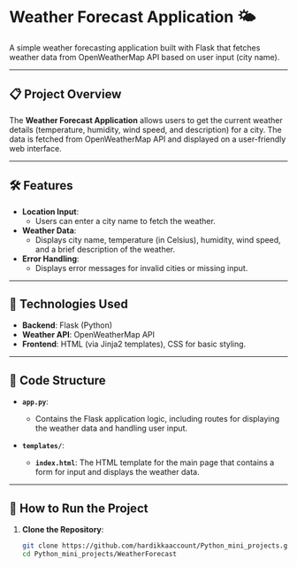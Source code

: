 # Weather Forecast Application 🌤️

A simple weather forecasting application built with Flask that fetches weather data from OpenWeatherMap API based on user input (city name).

---

## 📋 Project Overview

The **Weather Forecast Application** allows users to get the current weather details (temperature, humidity, wind speed, and description) for a city. The data is fetched from OpenWeatherMap API and displayed on a user-friendly web interface.

---

## 🛠️ Features

- **Location Input**:
  - Users can enter a city name to fetch the weather.
- **Weather Data**:
  - Displays city name, temperature (in Celsius), humidity, wind speed, and a brief description of the weather.
- **Error Handling**:
  - Displays error messages for invalid cities or missing input.

---

## 🔧 Technologies Used

- **Backend**: Flask (Python)
- **Weather API**: OpenWeatherMap API
- **Frontend**: HTML (via Jinja2 templates), CSS for basic styling.

---

## 📂 Code Structure

- **`app.py`**: 
  - Contains the Flask application logic, including routes for displaying the weather data and handling user input.
  
- **`templates/`**: 
  - **`index.html`**: The HTML template for the main page that contains a form for input and displays the weather data.

---

## 📖 How to Run the Project

1. **Clone the Repository**:
   ```bash
   git clone https://github.com/hardikkaaccount/Python_mini_projects.git
   cd Python_mini_projects/WeatherForecast
